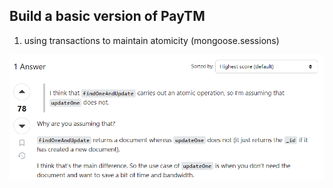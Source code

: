 ## Build a basic version of PayTM

1. using transactions to maintain atomicity (mongoose.sessions)

![findOneAndUpdate vs updateOne](image.png)
